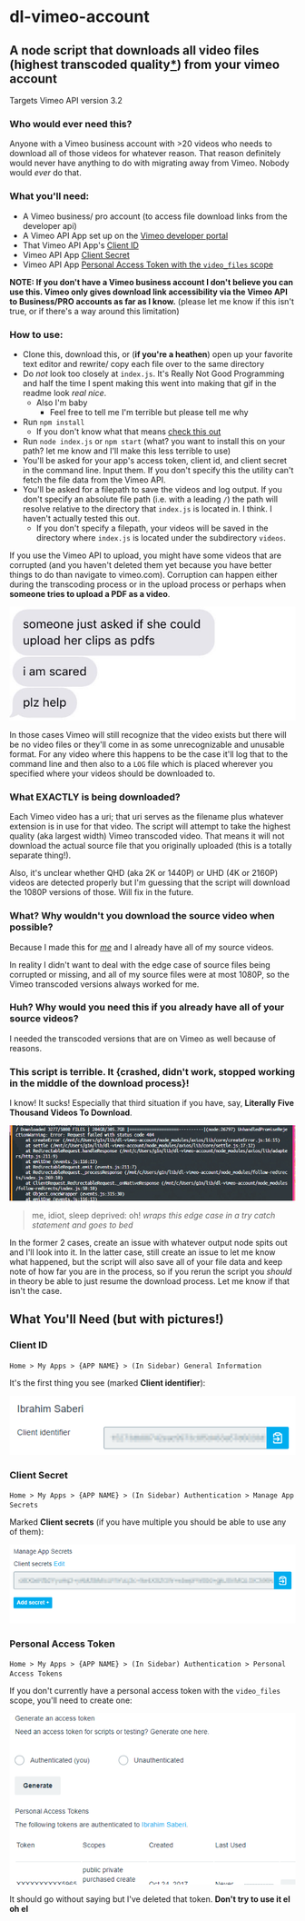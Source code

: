 # dl-vimeo-account
## A node script that downloads all video files (highest transcoded quality[*](#What-EXACTLY-is-being-downloaded)) from your vimeo account

Targets Vimeo API version 3.2

### Who would ever need this?

Anyone with a Vimeo business account with >20 videos who needs to download all of those videos for whatever reason. That reason definitely would never have anything to do with migrating away from Vimeo. Nobody would *ever* do that.

### What you'll need:

* A Vimeo business/ pro account (to access file download links from the developer api)
* A Vimeo API App set up on the [Vimeo developer portal](https://developer.vimeo.com/apps)
* That Vimeo API App's [Client ID](#client-id)
* Vimeo API App [Client Secret](#client-secret)
* Vimeo API App [Personal Access Token with the `video_files` scope](#personal-access-token)

__NOTE: If you don't have a Vimeo business account I don't believe you can use this. Vimeo only gives download link accessibility via the Vimeo API to Business/PRO accounts as far as I know.__ (please let me know if this isn't true, or if there's a way around this limitation)

### How to use:

* Clone this, download this, or (__if you're a heathen__) open up your favorite text editor and rewrite/ copy each file over to the same directory
* Do _not_ look too closely at `index.js`. It's Really Not Good Programming and half the time I spent making this went into making that gif in the readme look _real nice_.
  * Also I'm baby
    * Feel free to tell me I'm terrible but please tell me why
* Run `npm install`
  * If you don't know what that means [check this out](https://www.npmjs.com/get-npm)
* Run `node index.js` or `npm start` (what? you want to install this on your path? let me know and I'll make this less terrible to use)
* You'll be asked for your app's access token, client id, and client secret in the command line. Input them. If you don't specify this the utility can't fetch the file data from the Vimeo API.
* You'll be asked for a filepath to save the videos and log output. If you don't specify an absolute file path (i.e. with a leading `/`) the path will resolve relative to the directory that `index.js` is located in. I think. I haven't actually tested this out.
  * If you don't specify a filepath, your videos will be saved in the directory where `index.js` is located under the subdirectory `videos`.

If you use the Vimeo API to upload, you might have some videos that are corrupted (and you haven't deleted them yet because you have better things to do than navigate to vimeo.com). Corruption can happen either during the transcoding process or in the upload process or perhaps when __someone tries to upload a PDF as a video__.

![web development was a mistake.jpeg_large](./assets/pdf.jpg)

In those cases Vimeo will still recognize that the video exists but there will be no video files or they'll come in as some unrecognizable and unusable format. For any video where this happens to be the case it'll log that to the command line and then also to a `LOG` file which is placed wherever you specified where your videos should be downloaded to.

### What EXACTLY is being downloaded?

Each Vimeo video has a uri; that uri serves as the filename plus whatever extension is in use for that video. The script will attempt to take the highest quality (aka largest width) Vimeo transcoded video. That means it will not download the actual source file that you originally uploaded (this is a totally separate thing!). 

Also, it's unclear whether QHD (aka 2K or 1440P) or UHD (4K or 2160P) videos are detected properly but I'm guessing that the script will download the 1080P versions of those. Will fix in the future.

### What? Why wouldn't you download the source video when possible?

Because I made this for [_me_](./assets/me.png) and I already have all of my source videos.

In reality I didn't want to deal with the edge case of source files being corrupted or missing, and all of my source files were at most 1080P, so the Vimeo transcoded versions always worked for me.

### Huh? Why would you need this if you already have all of your source videos?

I needed the transcoded versions that are on Vimeo as well because of reasons.

### This script is terrible. It {crashed, didn't work, stopped working in the middle of the download process}!

I know! It sucks! Especially that third situation if you have, say, __Literally Five Thousand Videos To Download__.

![AHHHHHHHHHHHHHHHHHHHHHHHHH.png_yuge](./assets/its-over-4999.png)

> me, idiot, sleep deprived: oh! *wraps this edge case in a try catch statement and goes to bed*

In the former 2 cases, create an issue with whatever output node spits out and I'll look into it. In the latter case, still create an issue to let me know what happened, but the script will also save all of your file data and keep note of how far you are in the process, so if you rerun the script you _should_ in theory be able to just resume the download process. Let me know if that isn't the case.

## What You'll Need (but with pictures!)

### Client ID

`Home > My Apps > {APP NAME} > (In Sidebar) General Information`

It's the first thing you see (marked __Client identifier__):

![client id image](./assets/client-id.png)

### Client Secret

`Home > My Apps > {APP NAME} > (In Sidebar) Authentication > Manage App Secrets`

Marked __Client secrets__ (if you have multiple you should be able to use any of them):

![client secret image](./assets/client-secret.png)

### Personal Access Token

`Home > My Apps > {APP NAME} > (In Sidebar) Authentication > Personal Access Tokens`

If you don't currently have a personal access token with the `video_files` scope, you'll need to create one:

![personal access token gif](./assets/personal-access-token.gif)

It should go without saying but I've deleted that token. __Don't try to use it el oh el__
